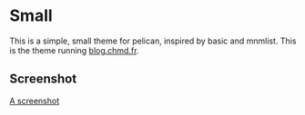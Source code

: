 Small
=====

This is a simple, small theme for pelican, inspired by basic and mnmlist.
This is the theme running [blog.chmd.fr](http://blog.chmd.fr).

Screenshot
----------

[A screenshot](screenshot.png)

